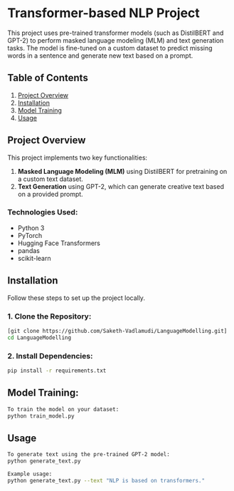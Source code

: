 # Transformer-based NLP Project

This project uses pre-trained transformer models (such as DistilBERT and GPT-2) to perform masked language modeling (MLM) and text generation tasks. The model is fine-tuned on a custom dataset to predict missing words in a sentence and generate new text based on a prompt.

## Table of Contents
1. [Project Overview](#project-overview)
2. [Installation](#installation)
3. [Model Training](#model-training)
4. [Usage](#usage)

## Project Overview

This project implements two key functionalities:
1. **Masked Language Modeling (MLM)** using DistilBERT for pretraining on a custom text dataset.
2. **Text Generation** using GPT-2, which can generate creative text based on a provided prompt.

### Technologies Used:
- Python 3
- PyTorch
- Hugging Face Transformers
- pandas
- scikit-learn

## Installation

Follow these steps to set up the project locally.

### 1. Clone the Repository:
```bash
[git clone https://github.com/Saketh-Vadlamudi/LanguageModelling.git]
cd LanguageModelling
```
### 2. Install Dependencies:
```bash
pip install -r requirements.txt
```
## Model Training:
```bash
To train the model on your dataset:
python train_model.py
```
## Usage
```bash
To generate text using the pre-trained GPT-2 model:
python generate_text.py

Example usage:
python generate_text.py --text "NLP is based on transformers."
```
